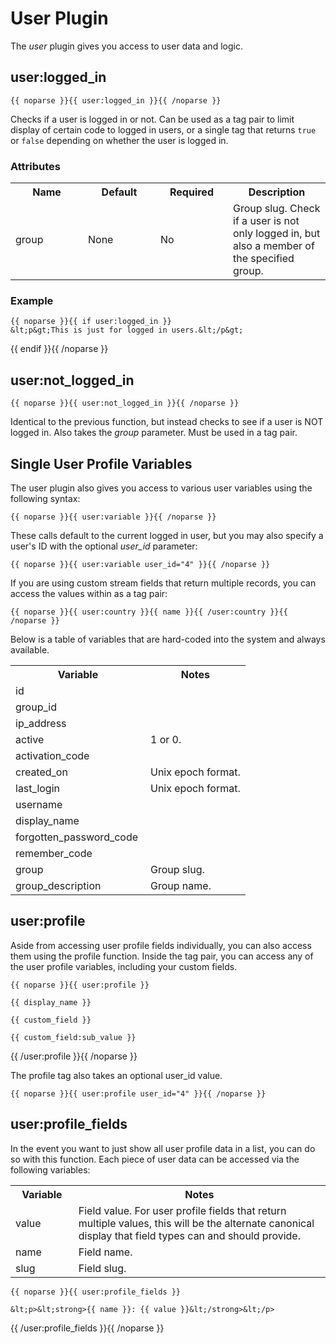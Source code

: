 # User Plugin

The _user_ plugin gives you access to user data and logic.

## user:logged_in

	{{ noparse }}{{ user:logged_in }}{{ /noparse }}

Checks if a user is logged in or not. Can be used as a tag pair to limit display of certain code to logged in users, or a single tag that returns `true` or `false` depending on whether the user is logged in.

### Attributes

<table cellpadding="0" cellspacing="0">
	<tbody>
		<tr>
			<th width="100">Name</th>
			<th width="100">Default</th>
			<th width="100">Required</th>
			<th>Description</th>
		</tr>
		<tr>
			<td>group</td>
			<td>None</td>
			<td>No</td>
			<td>Group slug. Check if a user is not only logged in, but also a member of the specified group.</td>
		</tr>
	</tbody>
</table>

### Example

	{{ noparse }}{{ if user:logged_in }}
	&lt;p&gt;This is just for logged in users.&lt;/p&gt;
{{ endif }}{{ /noparse }}

## user:not\_logged\_in

	{{ noparse }}{{ user:not_logged_in }}{{ /noparse }}

Identical to the previous function, but instead checks to see if a user is NOT logged in. Also takes the _group_ parameter. Must be used in a tag pair.

## Single User Profile Variables

The user plugin also gives you access to various user variables using the following syntax:

	{{ noparse }}{{ user:variable }}{{ /noparse }}

These calls default to the current logged in user, but you may also specify a user's ID with the optional <em>user_id</em> parameter:

	{{ noparse }}{{ user:variable user_id="4" }}{{ /noparse }}

If you are using custom stream fields that return multiple records, you can access the values within as a tag pair:

	{{ noparse }}{{ user:country }}{{ name }}{{ /user:country }}{{ /noparse }}

Below is a table of variables that are hard-coded into the system and always available.

<table cellpadding="0" cellspacing="0">
	<tbody>
		<tr>
			<th>Variable</th>
			<th>Notes</th>
		</tr>
		<tr>
			<td width="200">id</td>
			<td>&nbsp;</td>
		</tr>
		<tr>
			<td width="200">group_id</td>
			<td>&nbsp;</td>
		</tr>
		<tr>
			<td width="200">ip_address</td>
			<td>&nbsp;</td>
		</tr>
		<tr>
			<td width="200">active</td>
			<td>1 or 0.</td>
		</tr>
		<tr>
			<td width="200">activation_code</td>
			<td>&nbsp;</td>
		</tr>
		<tr>
			<td width="200">created_on</td>
			<td>Unix epoch format.</td>
		</tr>
		<tr>
			<td width="200">last_login</td>
			<td>Unix epoch format.</td>
		</tr>
		<tr>
			<td width="200">username</td>
			<td>&nbsp;</td>
		</tr>
		<tr>
			<td width="200">display_name</td>
			<td>&nbsp;</td>
		</tr>
		<tr>
			<td width="200">forgotten_password_code</td>
			<td>&nbsp;</td>
		</tr>
		<tr>
			<td width="200">remember_code</td>
			<td>&nbsp;</td>
		</tr>
		<tr>
			<td width="200">group</td>
			<td>Group slug.</td>
		</tr>
		<tr>
			<td width="200">group_description</td>
			<td>Group name.</td>
		</tr>
	</tbody>
</table>

## user:profile

Aside from accessing user profile fields individually, you can also access them using the profile function. Inside the tag pair, you can access any of the user profile variables, including your custom fields.

	{{ noparse }}{{ user:profile }}

	{{ display_name }}

	{{ custom_field }}

	{{ custom_field:sub_value }}

{{ /user:profile }}{{ /noparse }}

The profile tag also takes an optional user_id value.

	{{ noparse }}{{ user:profile user_id="4" }}{{ /noparse }}

## user:profile\_fields

In the event you want to just show all user profile data in a list, you can do so with this function. Each piece of user data can be accessed via the following variables:

<table>
		<tr>
			<th width="20%">Variable</th>
			<th>Notes</th>
		</tr>
	<tr>
		<td>value</td>
		<td>Field value. For user profile fields that return multiple values, this will be the alternate canonical display that field types can and should provide.</td>
	</tr>
	<tr>
		<td>name</td>
		<td>Field name.</td>
	</tr>
	<tr>
		<td>slug</td>
		<td>Field slug.</td>
	</tr>
</table>

	{{ noparse }}{{ user:profile_fields }}

	&lt;p>&lt;strong>{{ name }}: {{ value }}&lt;/strong>&lt;/p>

{{ /user:profile_fields }}{{ /noparse }}
